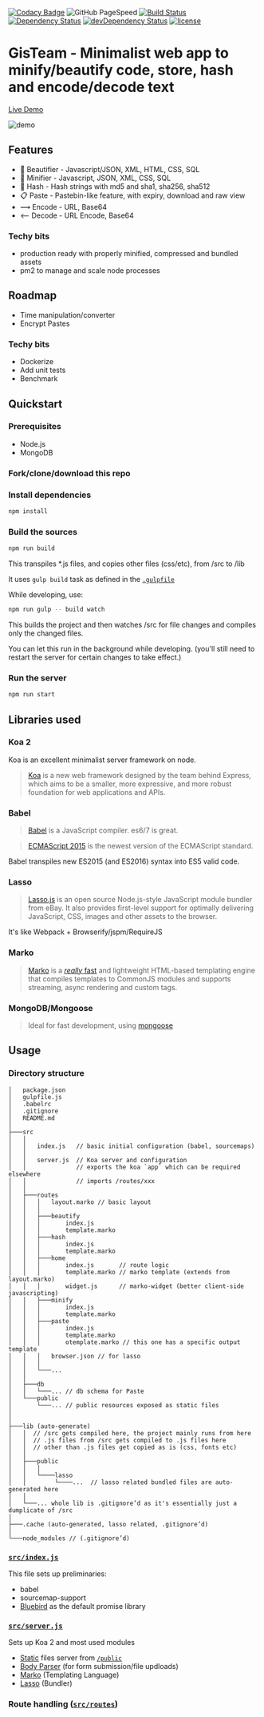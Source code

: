 [![Codacy Badge](https://api.codacy.com/project/badge/Grade/c33fcfaa0237435e84dc11ac44ea372c)](https://app.codacy.com/app/hirako2000/gisteam?utm_source=github.com&utm_medium=referral&utm_content=hirako2000/gisteam&utm_campaign=Badge_Grade_Dashboard)
![GitHub PageSpeed](https://pagespeed-badges.herokuapp.com/?url=https://gisteam.herokuapp.com/?strat=desktop)
[![Build Status](https://travis-ci.org/hirako2000/gisteam.svg?branch=master)](https://travis-ci.org/hirako2000/gisteam)
[![Dependency Status](https://david-dm.org/hirako2000/gisteam.svg?style=flat)](https://david-dm.org/hirako2000/gisteam)
[![devDependency Status](https://david-dm.org/hirako2000/gisteam/dev-status.svg)](https://david-dm.org/hirako2000/gisteam#info=devDependencies)
[![license](https://img.shields.io/github/license/mashape/apistatus.svg?maxAge=2592000)](https://github.com/hirako2000/gisteam/blob/master/LICENSE)

# GisTeam - Minimalist web app to minify/beautify code, store, hash and encode/decode text

[Live Demo](https://gisteam.herokuapp.com/)

![demo](https://github.com/hirako2000/gisteam/blob/master/gisteam-demo.gif?raw=true)

## Features
- 💫 Beautifier - Javascript/JSON, XML, HTML, CSS, SQL
- 💨 Minifier - Javascript, JSON, XML, CSS, SQL
- 🔑 Hash - Hash strings with md5 and sha1, sha256, sha512
- 📋 Paste - Pastebin-like feature, with expiry, download and raw view
- ⟿ Encode - URL, Base64
- ⟵ Decode - URL Encode, Base64

### Techy bits
- production ready with properly minified, compressed and bundled assets
- pm2 to manage and scale node processes

## Roadmap
- Time manipulation/converter
- Encrypt Pastes

### Techy bits
- Dockerize
- Add unit tests
- Benchmark

## Quickstart

### Prerequisites
- Node.js 
- MongoDB

### Fork/clone/download this repo

### Install dependencies

```bash
npm install
```

### Build the sources

```bash
npm run build
```

This transpiles *.js files, and copies other files (css/etc), from /src to /lib

It uses `gulp build` task as defined in the <a href='gulpfile.js'>`.gulpfile`</a>


While developing, use:

```bash
npm run gulp -- build watch
```

This builds the project and then watches /src for file changes and compiles only the changed files.

You can let this run in the background while developing. (you'll still need to restart the server for certain changes to take effect.)

### Run the server

```bash
npm run start

```


## Libraries used

### Koa 2

Koa is an excellent minimalist server framework on node.

>[Koa] is a new web framework designed by the team behind Express, which aims to be a smaller, more expressive, and more robust foundation for web applications and APIs.

### Babel

>[Babel] is a JavaScript compiler. es6/7 is great.

>[ECMAScript 2015] is the newest version of the ECMAScript standard.

Babel transpiles new ES2015 (and ES2016) syntax into ES5 valid code.

### Lasso

>[Lasso.js][lasso] is an open source Node.js-style JavaScript module bundler from eBay. It also provides first-level support for optimally delivering JavaScript, CSS, images and other assets to the browser.

It's like Webpack + Browserify/jspm/RequireJS

### Marko

>[Marko] is a [*really* fast][marko-benchmarks] and lightweight HTML-based templating engine that compiles templates to CommonJS modules and supports streaming, async rendering and custom tags.

### MongoDB/Mongoose

> Ideal for fast development, using [mongoose][mongoose]


## Usage

### Directory structure

    │   package.json
    │   gulpfile.js
    │   .babelrc
    │   .gitignore
    │   README.md
    │
    ├───src
    │   │
    │   │   index.js   // basic initial configuration (babel, sourcemaps)
    │   │
    │   │   server.js  // Koa server and configuration
    │   │              // exports the koa `app` which can be required elsewhere
    │   │              // imports /routes/xxx
    │   │
    │   ├───routes
    │   │   │   layout.marko // basic layout
    │   │   │
    │   │   ├───beautify
    │   │   │       index.js
    │   │   │       template.marko
    │   │   ├───hash
    │   │   │       index.js
    │   │   │       template.marko
    │   │   ├───home
    │   │   │       index.js       // route logic
    │   │   │       template.marko // marko template (extends from layout.marko)
    │   │   │       widget.js      // marko-widget (better client-side javascripting)
    │   │   ├───minify
    │   │   │       index.js
    │   │   │       template.marko
    │   │   ├───paste
    │   │   │       index.js
    │   │   │       template.marko
    │   │   │       otemplate.marko // this one has a specific output template
    │   │   │   browser.json // for lasso
    │   │   │
    │   │   └───...
    │   │
    │   ├───db
    │   │   └───... // db schema for Paste
    │   └───public
    │       └───... // public resources exposed as static files
    │
    │
    ├───lib (auto-generate)
    │   │  // /src gets compiled here, the project mainly runs from here
    │   │  // .js files from /src gets compiled to .js files here
    │   │  // other than .js files get copied as is (css, fonts etc)
    │   │
    │   ├───public
    │   │   │
    │   │   └────lasso
    │   │        └────...  // lasso related bundled files are auto-generated here
    │   │
    │   └───... whole lib is .gitignore’d as it's essentially just a dumplicate of /src
    │
    ├───.cache (auto-generated, lasso related, .gitignore’d)
    │
    └───node_modules // (.gitignore’d)


### <a href='src/index.js'>`src/index.js`</a>

This file sets up preliminaries:

  * babel
  * sourcemap-support
  * [Bluebird] as the  default promise library

### <a href='src/server.js'>`src/server.js`</a>

Sets up Koa 2 and most used modules

  * [Static][koa-static] files server from <a href='public'>`/public`</a>
  * [Body Parser][koa-better-body] (for form submission/file updloads)
  * [Marko] \(Templating Language)
  * [Lasso] \(Bundler)

### Route handling (<a href='src/routes'>`src/routes`</a>)

[Koa]: http://koajs.com/
[Koa 2]: https://github.com/koajs/koa/issues/533

[Lasso]: https://github.com/lasso-js/lasso

[Marko]: http://markojs.com
[marko-benchmarks]: https://github.com/marko-js/templating-

[Babel]: http://babeljs.io
[ECMAScript 2015]: http://babeljs.io/docs/learn-es2015

[gulp]: http://gulpjs.com

[node-chakra]: https://github.com/nodejs/node-chakracore


[install Gulp 4]: http://demisx.github.io/gulp4/2015/01/15/install-gulp4.html

[Bluebird]: http://bluebirdjs.com

[app-module-path]: https://github.com/patrick-steele-idem/app-module-path-node

[koa-static]: https://github.com/koajs/static
[koa-better-body]: https://github.com/tunnckoCore/koa-better-body

[mongoose]: http://mongoosejs.com/

[livedemo]: https://gisteam.herokuapp.com/
